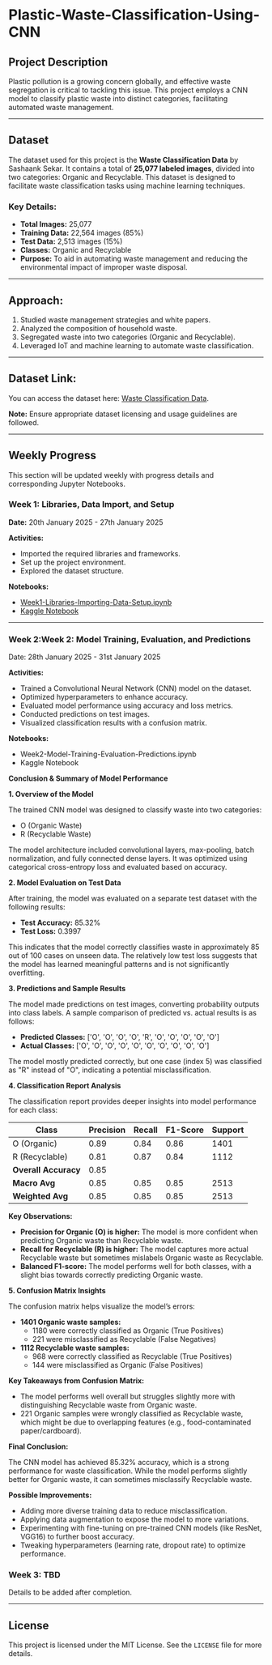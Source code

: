 # Plastic-Waste-Classification-Using-CNN

## Project Description
Plastic pollution is a growing concern globally, and effective waste segregation is critical to tackling this issue. This project employs a CNN model to classify plastic waste into distinct categories, facilitating automated waste management.

---

## Dataset
The dataset used for this project is the **Waste Classification Data** by Sashaank Sekar. It contains a total of **25,077 labeled images**, divided into two categories: Organic and Recyclable. This dataset is designed to facilitate waste classification tasks using machine learning techniques.

### Key Details:
- **Total Images:** 25,077  
- **Training Data:** 22,564 images (85%)  
- **Test Data:** 2,513 images (15%)  
- **Classes:** Organic and Recyclable  
- **Purpose:** To aid in automating waste management and reducing the environmental impact of improper waste disposal.

---

## Approach:
1. Studied waste management strategies and white papers.
2. Analyzed the composition of household waste.
3. Segregated waste into two categories (Organic and Recyclable).
4. Leveraged IoT and machine learning to automate waste classification.

---

## Dataset Link:
You can access the dataset here: [Waste Classification Data](https://www.kaggle.com/datasets/techsash/waste-classification-data).

**Note:** Ensure appropriate dataset licensing and usage guidelines are followed.

---

## Weekly Progress
This section will be updated weekly with progress details and corresponding Jupyter Notebooks.

### Week 1: Libraries, Data Import, and Setup  
**Date:** 20th January 2025 - 27th January 2025  

**Activities:**  
- Imported the required libraries and frameworks.  
- Set up the project environment.  
- Explored the dataset structure.

**Notebooks:**  
- [Week1-Libraries-Importing-Data-Setup.ipynb](importing-data-week1.ipynb)  
- [Kaggle Notebook](https://www.kaggle.com/code/rathodsejal/importing-data-week1)

---

### Week 2:Week 2: Model Training, Evaluation, and Predictions
Date: 28th January 2025 - 31st January 2025

**Activities:**

- Trained a Convolutional Neural Network (CNN) model on the dataset.
- Optimized hyperparameters to enhance accuracy.
- Evaluated model performance using accuracy and loss metrics.
- Conducted predictions on test images.
- Visualized classification results with a confusion matrix.

**Notebooks:**

- Week2-Model-Training-Evaluation-Predictions.ipynb
- Kaggle Notebook

**Conclusion & Summary of Model Performance**

**1. Overview of the Model**

The trained CNN model was designed to classify waste into two categories:

- O (Organic Waste)
- R (Recyclable Waste)

The model architecture included convolutional layers, max-pooling, batch normalization, and fully connected dense layers. It was optimized using categorical cross-entropy loss and evaluated based on accuracy.

**2. Model Evaluation on Test Data**

After training, the model was evaluated on a separate test dataset with the following results:

- **Test Accuracy:** 85.32%
- **Test Loss:** 0.3997

This indicates that the model correctly classifies waste in approximately 85 out of 100 cases on unseen data. The relatively low test loss suggests that the model has learned meaningful patterns and is not significantly overfitting.

**3. Predictions and Sample Results**

The model made predictions on test images, converting probability outputs into class labels. A sample comparison of predicted vs. actual results is as follows:

- **Predicted Classes:** ['O', 'O', 'O', 'O', 'R', 'O', 'O', 'O', 'O', 'O']
- **Actual Classes:** ['O', 'O', 'O', 'O', 'O', 'O', 'O', 'O', 'O', 'O']

The model mostly predicted correctly, but one case (index 5) was classified as "R" instead of "O", indicating a potential misclassification.

**4. Classification Report Analysis**

The classification report provides deeper insights into model performance for each class:

| Class             | Precision | Recall | F1-Score | Support |
|-------------------|-----------|--------|----------|---------|
| O (Organic)       | 0.89      | 0.84   | 0.86     | 1401    |
| R (Recyclable)    | 0.81      | 0.87   | 0.84     | 1112    |
| **Overall Accuracy** | 0.85   |        |          |         |
| **Macro Avg**     | 0.85      | 0.85   | 0.85     | 2513    |
| **Weighted Avg**  | 0.85      | 0.85   | 0.85     | 2513    |

**Key Observations:**

- **Precision for Organic (O) is higher:** The model is more confident when predicting Organic waste than Recyclable waste.
- **Recall for Recyclable (R) is higher:** The model captures more actual Recyclable waste but sometimes mislabels Organic waste as Recyclable.
- **Balanced F1-score:** The model performs well for both classes, with a slight bias towards correctly predicting Organic waste.

**5. Confusion Matrix Insights**

The confusion matrix helps visualize the model’s errors:

- **1401 Organic waste samples:**
  - 1180 were correctly classified as Organic (True Positives)
  - 221 were misclassified as Recyclable (False Negatives)
- **1112 Recyclable waste samples:**
  - 968 were correctly classified as Recyclable (True Positives)
  - 144 were misclassified as Organic (False Positives)

**Key Takeaways from Confusion Matrix:**

- The model performs well overall but struggles slightly more with distinguishing Recyclable waste from Organic waste.
- 221 Organic samples were wrongly classified as Recyclable waste, which might be due to overlapping features (e.g., food-contaminated paper/cardboard).

**Final Conclusion:**

The CNN model has achieved 85.32% accuracy, which is a strong performance for waste classification. While the model performs slightly better for Organic waste, it can sometimes misclassify Recyclable waste.

**Possible Improvements:**

- Adding more diverse training data to reduce misclassification.
- Applying data augmentation to expose the model to more variations.
- Experimenting with fine-tuning on pre-trained CNN models (like ResNet, VGG16) to further boost accuracy.
- Tweaking hyperparameters (learning rate, dropout rate) to optimize performance.


### Week 3: TBD  
Details to be added after completion.

---

## License
This project is licensed under the MIT License. See the `LICENSE` file for more details.
